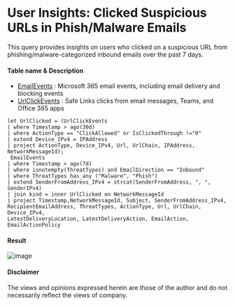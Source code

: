 # User Insights: Clicked Suspicious URLs in Phish/Malware Emails 
This query provides insights on users who clicked on a suspicious URL from phishing/malware-categorized inbound emails over the past 7 days.

#### Table name & Description
- [EmailEvents](https://learn.microsoft.com/en-us/microsoft-365/security/defender/advanced-hunting-emailevents-table?view=o365-worldwide) : Microsoft 365 email events, including email delivery and blocking events
- [UrlClickEvents](https://learn.microsoft.com/en-us/microsoft-365/security/defender/advanced-hunting-urlclickevents-table?view=o365-worldwide) : Safe Links clicks from email messages, Teams, and Office 365 apps

```kusto
let UrlClicked = (UrlClickEvents
| where Timestamp > ago(30d)
| where ActionType == "ClickAllowed" or IsClickedThrough !="0"
| extend Device_IPv4 = IPAddress
| project ActionType, Device_IPv4, Url, UrlChain, IPAddress, NetworkMessageId);
 EmailEvents
| where Timestamp > ago(7d)
| where isnotempty(ThreatTypes) and EmailDirection == "Inbound"
| where ThreatTypes has_any ("Malware", "Phish")
| extend SenderFromAddress_IPv4 = strcat(SenderFromAddress, ", ", SenderIPv4)
| join kind = inner UrlClicked on NetworkMessageId
| project Timestamp,NetworkMessageId, Subject, SenderFromAddress_IPv4, 
RecipientEmailAddress, ThreatTypes, ActionType, Url, UrlChain, Device_IPv4,
LatestDeliveryLocation, LatestDeliveryAction, EmailAction, EmailActionPolicy
```

#### Result
![image](https://github.com/LearningKijo/KQL/assets/120234772/efcca229-3118-4925-b40c-f1428a2fa00f)

#### Disclaimer
The views and opinions expressed herein are those of the author and do not necessarily reflect the views of company.
